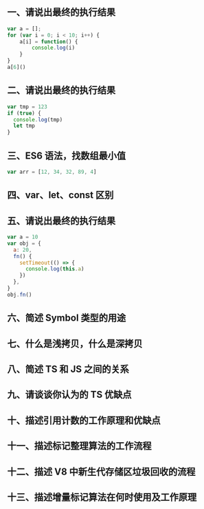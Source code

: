 ## 一、请说出最终的执行结果



```js
var a = [];
for (var i = 0; i < 10; i++) {
    a[i] = function() {
        console.log(i)
    }
}
a[6]()
```

## 二、请说出最终的执行结果

```js
var tmp = 123
if (true) {
  console.log(tmp)
  let tmp
}
```

## 三、ES6 语法，找数组最小值

```js
var arr = [12, 34, 32, 89, 4]
```

## 四、var、let、const 区别

## 五、请说出最终的执行结果

```js
var a = 10
var obj = {
  a: 20,
  fn() {
    setTimeout(() => {
      console.log(this.a)
    })
  },
}
obj.fn()
```

## 六、简述 Symbol 类型的用途

## 七、什么是浅拷贝，什么是深拷贝

## 八、简述 TS 和 JS 之间的关系

## 九、请谈谈你认为的 TS 优缺点

## 十、描述引用计数的工作原理和优缺点

## 十一、描述标记整理算法的工作流程

## 十二、描述 V8 中新生代存储区垃圾回收的流程

## 十三、描述增量标记算法在何时使用及工作原理